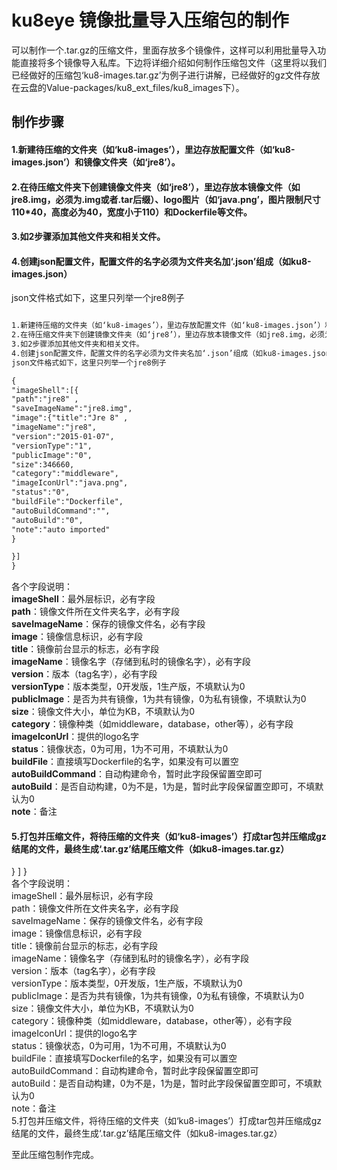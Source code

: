 # ku8eye 镜像批量导入压缩包的制作  
可以制作一个.tar.gz的压缩文件，里面存放多个镜像件，这样可以利用批量导入功能直接将多个镜像导入私库。下边将详细介绍如何制作压缩包文件（这里将以我们已经做好的压缩包‘ku8-images.tar.gz’为例子进行讲解，已经做好的gz文件存放在云盘的Value-packages/ku8_ext_files/ku8_images下）。  
## 制作步骤  

#### 1.新建待压缩的文件夹（如‘ku8-images’），里边存放配置文件（如‘ku8-images.json’）和镜像文件夹（如‘jre8’）。  
#### 2.在待压缩文件夹下创建镜像文件夹（如‘jre8’），里边存放本镜像文件（如jre8.img，必须为.img或者.tar后缀）、logo图片（如‘java.png’，图片限制尺寸110*40，高度必为40，宽度小于110）和Dockerfile等文件。  
#### 3.如2步骤添加其他文件夹和相关文件。  
#### 4.创建json配置文件，配置文件的名字必须为文件夹名加‘.json’组成（如ku8-images.json）  
json文件格式如下，这里只列举一个jre8例子  
```xml

1.新建待压缩的文件夹（如‘ku8-images’），里边存放配置文件（如‘ku8-images.json’）和镜像文件夹（如‘jre8’）。  
2.在待压缩文件夹下创建镜像文件夹（如‘jre8’），里边存放本镜像文件（如jre8.img，必须为.img或者.tar后缀）、logo图片（如‘java.png’，图片限制尺寸110*40，高度必为40，宽度小于110）和Dockerfile等文件。  
3.如2步骤添加其他文件夹和相关文件。  
4.创建json配置文件，配置文件的名字必须为文件夹名加‘.json’组成（如ku8-images.json）  
json文件格式如下，这里只列举一个jre8例子  

{
"imageShell":[{
"path":"jre8" , 
"saveImageName":"jre8.img",
"image":{"title":"Jre 8" , 
"imageName":"jre8", 
"version":"2015-01-07",
"versionType":"1",
"publicImage":"0",
"size":346660,
"category":"middleware",
"imageIconUrl":"java.png", 
"status":"0", 
"buildFile":"Dockerfile",
"autoBuildCommand":"",
"autoBuild":"0",
"note":"auto imported"
}

}]
}  
```
各个字段说明：  
**imageShell**：最外层标识，必有字段  
**path**：镜像文件所在文件夹名字，必有字段  
**saveImageName**：保存的镜像文件名，必有字段  
**image**：镜像信息标识，必有字段  
**title**：镜像前台显示的标志，必有字段  
**imageName**：镜像名字（存储到私时的镜像名字），必有字段  
**version**：版本（tag名字），必有字段  
**versionType**：版本类型，0开发版，1生产版，不填默认为0  
**publicImage**：是否为共有镜像，1为共有镜像，0为私有镜像，不填默认为0  
**size**：镜像文件大小，单位为KB，不填默认为0  
**category**：镜像种类（如middleware，database，other等），必有字段  
**imageIconUrl**：提供的logo名字  
**status**：镜像状态，0为可用，1为不可用，不填默认为0  
**buildFile**：直接填写Dockerfile的名字，如果没有可以置空  
**autoBuildCommand**：自动构建命令，暂时此字段保留置空即可  
**autoBuild**：是否自动构建，0为不是，1为是，暂时此字段保留置空即可，不填默认为0  
**note**：备注  
#### 5.打包并压缩文件，将待压缩的文件夹（如‘ku8-images’）打成tar包并压缩成gz结尾的文件，最终生成‘.tar.gz’结尾压缩文件（如ku8-images.tar.gz）  

}
]
}  
各个字段说明：  
imageShell：最外层标识，必有字段  
path：镜像文件所在文件夹名字，必有字段  
saveImageName：保存的镜像文件名，必有字段  
image：镜像信息标识，必有字段  
title：镜像前台显示的标志，必有字段  
imageName：镜像名字（存储到私时的镜像名字），必有字段  
version：版本（tag名字），必有字段  
versionType：版本类型，0开发版，1生产版，不填默认为0  
publicImage：是否为共有镜像，1为共有镜像，0为私有镜像，不填默认为0  
size：镜像文件大小，单位为KB，不填默认为0  
category：镜像种类（如middleware，database，other等），必有字段  
imageIconUrl：提供的logo名字  
status：镜像状态，0为可用，1为不可用，不填默认为0  
buildFile：直接填写Dockerfile的名字，如果没有可以置空  
autoBuildCommand：自动构建命令，暂时此字段保留置空即可  
autoBuild：是否自动构建，0为不是，1为是，暂时此字段保留置空即可，不填默认为0  
note：备注  
5.打包并压缩文件，将待压缩的文件夹（如‘ku8-images’）打成tar包并压缩成gz结尾的文件，最终生成‘.tar.gz’结尾压缩文件（如ku8-images.tar.gz）  

至此压缩包制作完成。
  